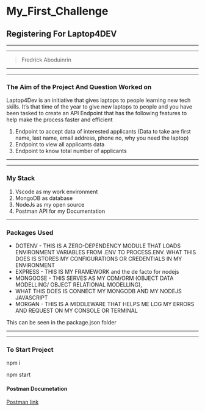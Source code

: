 # My_First_Challenge

## Registering For Laptop4DEV
_____
-----

>Fredrick Aboduinrin
_____
-----

### The Aim of the Project And Question Worked on
Laptop4Dev is an initiative that gives laptops to people learning new tech skills.
It’s that time of the year to give new laptops to people and you have been tasked
to create an API Endpoint that has the following features to help make the
process faster and efficient

1. Endpoint to accept data of interested applicants (Data to take are first
name, last name, email address, phone no, why you need the laptop)
2. Endpoint to view all applicants data
3. Endpoint to know total number of applicants
___________
- - - - - -

### My Stack
1. Vscode as my work environment 
2. MongoDB as database 
3. NodeJs as my open source
4. Postman API for my Documentation
---------
### Packages Used
* DOTENV - THIS IS A ZERO-DEPENDENCY MODULE THAT LOADS ENVIRONMENT VARIABLES FROM .ENV TO PROCESS.ENV. 
  WHAT THIS DOES IS STORES MY CONFIGURATIONS OR CREDENTIALS IN MY ENVIRONMENT
* EXPRESS - THIS IS MY FRAMEWORK and the de facto for nodejs
* MONGOOSE - THIS SERVES AS MY ODM/ORM (OBJECT DATA MODELLING/ OBJECT RELATIONAL MODELLING),
* WHAT THIS DOES IS CONNECT MY MONGODB AND MY NODEJS JAVASCRIPT
* MORGAN - THIS IS A MIDDLEWARE THAT HELPS ME LOG MY ERRORS AND REQUEST ON MY CONSOLE OR TERMINAL 

This can be seen in the package.json folder

_____
-----
### To Start Project 
npm i

npm start

#### Postman Documetation
[Postman link](https://documenter.getpostman.com/view/21992639/Uze1uiZp)
